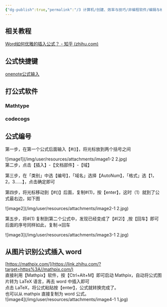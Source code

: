 ```yaml
---
{"dg-publish":true,"permalink":"/3 计算机/创建、效率与技巧/非编程软件/编辑与格式/msoffice/我的office trick/word公式/","title":"word公式"}
---
```



## 相关教程
[Word如何优雅的插入公式？ - 知乎 (zhihu.com)](https://zhuanlan.zhihu.com/p/538417817)

## 公式快捷键
[onenote公式输入](../../../../../../0%20日记与提升/笔记技巧/onenote/onenote操作技巧/onenote公式.md#公式输入)

## 打公式软件
### Mathtype
### codecogs

## 公式编号
第一步，在第一个公式后面输入【#()】，将光标放到两个括号之间

![image1](/img/user/resources/attachments/image1-2 2.jpg)  
第二步，点击【插入】-【文档部件】-【域】

第三步，在「类别」中选【编号】，「域名」选择【AutoNum】，「格式」选【1，2，3……】，点击确定即可

第四步，将光标移动到【#()】后面，复制#(1)，按【enter】，这时（1）就到了公式最右边，如下图

![image2](/img/user/resources/attachments/image2-1 2.jpg)

第五步，将#(1) 复制到第二个公式中，发现已经变成了【#(2)】,按【回车】即可  
后面的序号同样如此，复制→回车

![image3](/img/user/resources/attachments/image3-1 2.jpg)

## 从图片识别公式插入 word
[https://mathpix.com/](https://link.zhihu.com/?target=https%3A//mathpix.com/)  
直接利用【Mathpix】软件，按【Ctrl+Alt+M】即可启动 Mathpix，自动将公式图片转为 LaTeX 语言，再去 word 中插入即可  
点击 LaTeX，将公式粘贴按【enter】，公式就转换完成了。  
也可以从 mathpix 直接复制为 word 公式。  
![image4](/img/user/resources/attachments/image4-1 1.jpg)  
